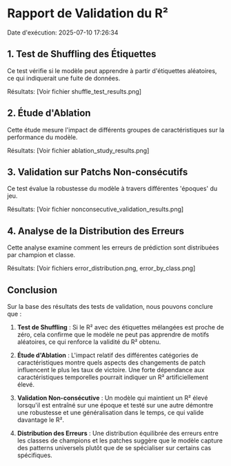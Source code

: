 # Rapport de Validation du R²

Date d'exécution: 2025-07-10 17:26:34

## 1. Test de Shuffling des Étiquettes

Ce test vérifie si le modèle peut apprendre à partir d'étiquettes aléatoires, ce qui indiquerait une fuite de données.

Résultats: [Voir fichier shuffle_test_results.png]

## 2. Étude d'Ablation

Cette étude mesure l'impact de différents groupes de caractéristiques sur la performance du modèle.

Résultats: [Voir fichier ablation_study_results.png]

## 3. Validation sur Patchs Non-consécutifs

Ce test évalue la robustesse du modèle à travers différentes 'époques' du jeu.

Résultats: [Voir fichier nonconsecutive_validation_results.png]

## 4. Analyse de la Distribution des Erreurs

Cette analyse examine comment les erreurs de prédiction sont distribuées par champion et classe.

Résultats: [Voir fichiers error_distribution.png, error_by_class.png]

## Conclusion

Sur la base des résultats des tests de validation, nous pouvons conclure que :

1. **Test de Shuffling** : Si le R² avec des étiquettes mélangées est proche de zéro, cela confirme que le modèle ne peut pas apprendre de motifs aléatoires, ce qui renforce la validité du R² obtenu.

2. **Étude d'Ablation** : L'impact relatif des différentes catégories de caractéristiques montre quels aspects des changements de patch influencent le plus les taux de victoire. Une forte dépendance aux caractéristiques temporelles pourrait indiquer un R² artificiellement élevé.

3. **Validation Non-consécutive** : Un modèle qui maintient un R² élevé lorsqu'il est entraîné sur une époque et testé sur une autre démontre une robustesse et une généralisation dans le temps, ce qui valide davantage le R².

4. **Distribution des Erreurs** : Une distribution équilibrée des erreurs entre les classes de champions et les patches suggère que le modèle capture des patterns universels plutôt que de se spécialiser sur certains cas spécifiques.

